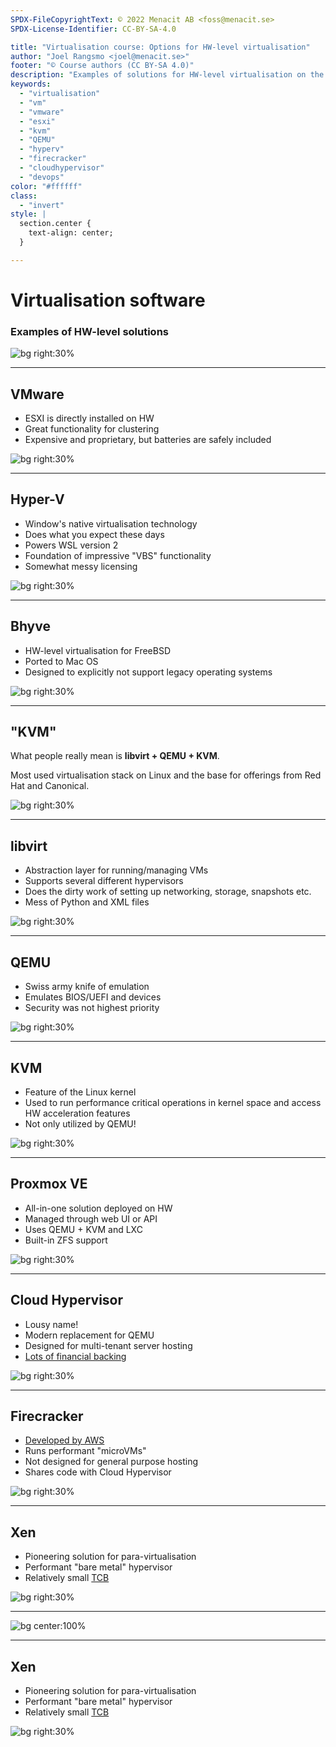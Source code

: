 ```yaml
---
SPDX-FileCopyrightText: © 2022 Menacit AB <foss@menacit.se>
SPDX-License-Identifier: CC-BY-SA-4.0

title: "Virtualisation course: Options for HW-level virtualisation"
author: "Joel Rangsmo <joel@menacit.se>"
footer: "© Course authors (CC BY-SA 4.0)"
description: "Examples of solutions for HW-level virtualisation on the market"
keywords:
  - "virtualisation"
  - "vm"
  - "vmware"
  - "esxi"
  - "kvm"
  - "QEMU"
  - "hyperv"
  - "firecracker"
  - "cloudhypervisor"
  - "devops"
color: "#ffffff"
class:
  - "invert"
style: |
  section.center {
    text-align: center;
  }

---
```

<!-- _footer: "%ATTRIBUTION_PREFIX% ETC Project (CC0 1.0)" -->
# Virtualisation software
### Examples of HW-level solutions

![bg right:30%](images/10-computer_man.jpg)

<!--
- So far everything we've covered applies more or less to both HW-level and OS-level virtualisation

- We've been quite soft and general, this section will be more technical

- Remind students to ask questions if things are unclear
-->

---
<!-- _footer: "%ATTRIBUTION_PREFIX% Martin Fisch (CC BY 2.0)" -->
## VMware
- ESXI is directly installed on HW
- Great functionality for clustering
- Expensive and proprietary, but batteries are safely included

![bg right:30%](images/10-bees.jpg)

<!--
- ESXI is installed on HW just like you would a Linux distribution

- Hypervisor cluster is controlled by vCenter

- Live migration, vSwitch and vSAN makes setting up highly availble hypervisor clusters easy

- Decent choice for SMBs with limited IT staff and high availability requirements

- "No one ever got fired for buying VMware"
-->

---
<!-- _footer: "%ATTRIBUTION_PREFIX% Daniel Oliva Barbero (CC BY 2.0)" -->
## Hyper-V
- Window's native virtualisation technology
- Does what you expect these days
- Powers WSL version 2
- Foundation of impressive "VBS" functionality
- Somewhat messy licensing

![bg right:30%](images/10-vapor_windows.jpg)

<!--
- Built in to Windows

- VM manager (similar to Virtualbox) can be activated as a Windows feature

- Requires Windows 10 Pro/Enterprise or Windows 11 Pro. Included in Windows Server, but you often
need to pay per VMs and/or CPU cores. It's boring.

- Was quite late to enter the game and even later to become a competitive option, but works alright
for both Windows and Linux guests these days

- WSL == Windows Subsystem For Linux, ability to run Linux distros in highly integrated VMs

- Clarify that this applies to WSL version 2, not WSL version 1 which is OS-level virtualisation

- VBS == Virtualisation Based Security, examples are Cred Guard, Drive Guard and old Edge sandbox

- VBS uses security properties provided by virtualisation and related HW features without running
traditional OSes in VMs
-->

---
<!-- _footer: "%ATTRIBUTION_PREFIX% Fandrey (CC BY 2.0)" -->
## Bhyve
- HW-level virtualisation for FreeBSD
- Ported to Mac OS
- Designed to explicitly not support legacy operating systems

![bg right:30%](images/10-beastie.jpg)

<!--
- Mostly anecdotal, bring this up as we've previously talked about jails

- FreeBSD is not so widely used these days, but probably lots of users on the Mac port as it is/was
used for Docker on Mac OS

- By not supporting legacy OSes, less code/complexity is required.

- Less code == less risk for bugs and easier to audit/maintain/change
-->

---
<!-- _footer: "%ATTRIBUTION_PREFIX% Maja Dumat (CC BY 2.0)" -->
## "KVM"
What people really mean is
**libvirt + QEMU + KVM**.  
  
Most used virtualisation stack on Linux and the base for offerings from Red Hat and Canonical.

![bg right:30%](images/10-tunnel.jpg)

<!--
- People use the term KVM incorrectly

- Several different software components make up what people refer to

- For a long while this was the most common solution for virtualisation on Linux servers

- Red Hat makes RHEL (which Centos/Alma Linux/Rocky Linux is based on) and sponsors Fedora

- Canonical makes Ubuntu

Segue: Let's break these components down and see what purpose they serve
-->

---
<!-- _footer: "%ATTRIBUTION_PREFIX% Pedro Ribeiro Simões (CC BY 2.0)" -->
## libvirt
- Abstraction layer for running/managing VMs
- Supports several different hypervisors
- Does the dirty work of setting up networking, storage, snapshots etc.
- Mess of Python and XML files

![bg right:30%](images/10-cables.jpg)

<!--
- If you have used virt-manager or virsh, you've used libvirt

- Most often a client (such as virsh) talks to libvirtd running as a system service

- Handles a lot of the Grunt work, configures routing/NAT rules etc.

- The project shows it's age
-->

---
<!-- _footer: "%ATTRIBUTION_PREFIX% Martin Fisch (CC BY 2.0)" -->
## QEMU
- Swiss army knife of emulation
- Emulates BIOS/UEFI and devices
- Security was not highest priority

![bg right:30%](images/10-mountains.jpg)

<!--
- QEMU is very flexible, it can emulate obscure CPU architectures and ancient floppy devices

- Most OSes expect a BIOS, hardware devices, etc: QEMU emulates several kinds of these depending
on the OS's needs.

- QEMU's primary goal (at least initially) was to be a somewhat fast and very flexible solution
for emulation. These days, it's primarily used to run server VMs in data centers which is quite
far from this initial goal.

- It's a bit like the "Good/Cheap/Fast"-rule, you need lots of code to implement all these
features and options - lots of code means high risk for bugs, worst case security vulnerabilities

- A great example is the "Venom" VM escape vuln (https://en.wikipedia.org/wiki/VENOM), which
affected code used to emulate a floppy device which was enabled in most (every?) guest. Most users
in the current century probably never needed this feature, but it still was available.
-->

---
<!-- _footer: "%ATTRIBUTION_PREFIX% Aka Tman (CC BY 2.0)" -->
## KVM
- Feature of the Linux kernel
- Used to run performance critical operations in kernel space and access HW acceleration features
- Not only utilized by QEMU!

![bg right:30%](images/10-mosaic.jpg)

<!--
- What makes QEMU become fast and usable, fully emulating a CPU and RAM is very slow

- Not only used by QEMU, as we are about to see

Segue: Before we get into other users of KVM, there is a project that only use two of the
components (not libvirt)
-->

---
<!-- _footer: "%ATTRIBUTION_PREFIX% Masahiko Ohkubo (CC BY 2.0)" -->
## Proxmox VE
- All-in-one solution deployed on HW
- Managed through web UI or API
- Uses QEMU + KVM and LXC
- Built-in ZFS support

![bg right:30%](images/10-ascii_x.jpg)

<!--
- Makes use of QEMU and KVM, but not libvirt as it is a bit of a mess

- Basically same installation procedure as for ESXI

- Supports automation through API: Terraform and Ansible can use this

- Besides HW-level VMs it can run lightweight OS-level using LXC, more about that later

- Includes out-of-the-box support for ZFS, which provides great software RAID, snapshots and
data corruption detection among other things

- Supports many of the same clustering features as VMware ESXI, but not nearly as polished

- Great for a similar usecases as ESXI, also for home labs - it's FOSS!
-->

---
<!-- _footer: "%ATTRIBUTION_PREFIX% Edd Thomas (CC BY 2.0)" -->
## Cloud Hypervisor
- Lousy name!
- Modern replacement for QEMU
- Designed for multi-tenant server hosting
- [Lots of financial backing](https://www.cloudhypervisor.org/#Get%20Involved)

![bg right:30%](images/10-nixie_tube.jpg)

<!--
- Initially developed by Intel, but know governed by the Linux Foundation

- Main focus is not to run everything like QEMU, but run modern server OSes

- Supports Linux and since somewhat recently the latest Windows Server

- Priorities are security and performance, not flexibility

- Development is sponsored by several (and in some cases competing companies), such as Intel, ARM,
AMD, Microsoft, ByteDance (developers of Tiktok) and Alibaba (probably largest non-US cloud)

- Uses KVM on Linux to make things fast!

- Will likely be a reasonable replacement for libvirt + QEMU for most users soon

Segue: Another user of KVM is Firecracker
-->

---
<!-- _footer: "%ATTRIBUTION_PREFIX% Martin Fisch (CC BY 2.0)" -->
## Firecracker
- [Developed by AWS](https://firecracker-microvm.github.io/#faq)
- Runs performant "microVMs"
- Not designed for general purpose hosting
- Shares code with Cloud Hypervisor

![bg right:30%](images/10-fire.jpg)

<!--
- Firecracker isn't built to run general purpose server operating systems/workloads

- Initially developed for Amazon's FaaS Lambda

- Wanted the speed and low overhead of OS-level virtualisation but security of HW-level

- Both Firecracker and Cloud Hypervisor are written in Rust, which is a language that help
developers make safer and more performant applications. A lot of the low-level code in these
projects share code, resulting in that they make each other better
-->

---
<!-- _footer: "%ATTRIBUTION_PREFIX% Lars Juhl Jensen (CC BY 2.0)" -->
## Xen
- Pioneering solution for para-virtualisation
- Performant "bare metal" hypervisor
- Relatively small [TCB](https://en.wikipedia.org/wiki/Trusted_computing_base)

![bg right:30%](images/10-panda.jpg)

<!--
- Originally a research project, released as FOSS in 2003
- High performance with focus on para-virtualisation (more about that later in the course)
- Served as the base for AWS instances (now days they seem to use KVM more and more)

Segue: Xen has an interesting design and is quite different from QEMU + KVM....
-->

---
<!-- _footer: "%ATTRIBUTION_PREFIX% Scsami (CC0 1.0)" -->
![bg center:100%](images/10-hypervisor_types.jpg)

<!--
- https://en.wikipedia.org/wiki/Hypervisor#Classification

- https://wiki.xenproject.org/wiki/Xen_Project_Beginners_Guide

- TODO: Add better speaker notes for this somewhat complicated topic
-->

---
<!-- _footer: "%ATTRIBUTION_PREFIX% Lars Juhl Jensen (CC BY 2.0)" -->
## Xen
- Pioneering solution for para-virtualisation
- Performant "bare metal" hypervisor
- Relatively small [TCB](https://en.wikipedia.org/wiki/Trusted_computing_base)

![bg right:30%](images/10-panda.jpg)

<!--
- TCB == Trusted Computing Base, HW and SW that if compromised could affect the overall security
of a system. Kernel level software, such as drivers, and components with firmware often have more
or less unrestricted access to memory, so a compromise of them could allow an attacker to gain
full control of all software running on the machine

- Having a small TCB is desirable as less code is easier to test and audit for security issues

- As Xen acts as a thin layer and lots of functionality normally associated with a virtual machine
manager is delegated to dom0 (the privileged VM used to manage the system and other VMs), Xen has
a relatively small TCB

- If you wanna try it out, the easiest way is probably to install XCP-NG (https://xcp-ng.org/) on

Segue: Due to these properties, Xen was chosen as the virtualisation technology for Qubes OS...
-->
